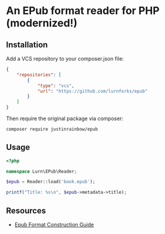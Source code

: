 # An EPub format reader for PHP (modernized!)
## Installation
Add a VCS repository to your composer.json file:

```json
{
    "repositories": [
        {
            "type": "vcs",
            "url": "https://github.com/lurnforks/epub"
        }
    ]
}
```

Then require the original package via composer:

```bash
composer require justinrainbow/epub
```

## Usage

```php
<?php

namespace Lurn\EPub\Reader;

$epub = Reader::load('book.epub');

printf("Title: %s\n", $epub->metadata->title);
```

## Resources

 * [Epub Format Construction Guide](http://www.hxa.name/articles/content/epub-guide_hxa7241_2007.html)
